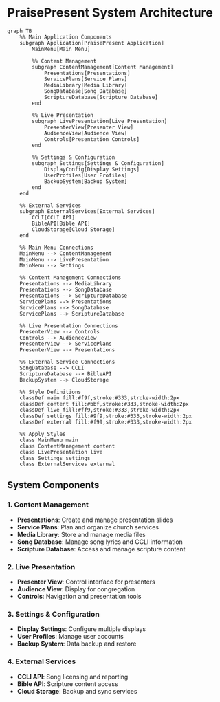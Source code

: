# PraisePresent System Architecture

```mermaid
graph TB
    %% Main Application Components
    subgraph Application[PraisePresent Application]
        MainMenu[Main Menu]
        
        %% Content Management
        subgraph ContentManagement[Content Management]
            Presentations[Presentations]
            ServicePlans[Service Plans]
            MediaLibrary[Media Library]
            SongDatabase[Song Database]
            ScriptureDatabase[Scripture Database]
        end
        
        %% Live Presentation
        subgraph LivePresentation[Live Presentation]
            PresenterView[Presenter View]
            AudienceView[Audience View]
            Controls[Presentation Controls]
        end
        
        %% Settings & Configuration
        subgraph Settings[Settings & Configuration]
            DisplayConfig[Display Settings]
            UserProfiles[User Profiles]
            BackupSystem[Backup System]
        end
    end
    
    %% External Services
    subgraph ExternalServices[External Services]
        CCLI[CCLI API]
        BibleAPI[Bible API]
        CloudStorage[Cloud Storage]
    end
    
    %% Main Menu Connections
    MainMenu --> ContentManagement
    MainMenu --> LivePresentation
    MainMenu --> Settings
    
    %% Content Management Connections
    Presentations --> MediaLibrary
    Presentations --> SongDatabase
    Presentations --> ScriptureDatabase
    ServicePlans --> Presentations
    ServicePlans --> SongDatabase
    ServicePlans --> ScriptureDatabase
    
    %% Live Presentation Connections
    PresenterView --> Controls
    Controls --> AudienceView
    PresenterView --> ServicePlans
    PresenterView --> Presentations
    
    %% External Service Connections
    SongDatabase --> CCLI
    ScriptureDatabase --> BibleAPI
    BackupSystem --> CloudStorage
    
    %% Style Definitions
    classDef main fill:#f9f,stroke:#333,stroke-width:2px
    classDef content fill:#bbf,stroke:#333,stroke-width:2px
    classDef live fill:#ff9,stroke:#333,stroke-width:2px
    classDef settings fill:#9f9,stroke:#333,stroke-width:2px
    classDef external fill:#f99,stroke:#333,stroke-width:2px
    
    %% Apply Styles
    class MainMenu main
    class ContentManagement content
    class LivePresentation live
    class Settings settings
    class ExternalServices external
```

## System Components

### 1. Content Management
- **Presentations**: Create and manage presentation slides
- **Service Plans**: Plan and organize church services
- **Media Library**: Store and manage media files
- **Song Database**: Manage song lyrics and CCLI information
- **Scripture Database**: Access and manage scripture content

### 2. Live Presentation
- **Presenter View**: Control interface for presenters
- **Audience View**: Display for congregation
- **Controls**: Navigation and presentation tools

### 3. Settings & Configuration
- **Display Settings**: Configure multiple displays
- **User Profiles**: Manage user accounts
- **Backup System**: Data backup and restore

### 4. External Services
- **CCLI API**: Song licensing and reporting
- **Bible API**: Scripture content access
- **Cloud Storage**: Backup and sync services 